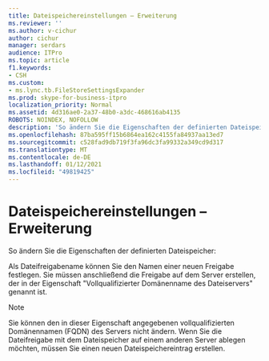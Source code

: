 ```yaml
---
title: Dateispeichereinstellungen – Erweiterung
ms.reviewer: ''
ms.author: v-cichur
author: cichur
manager: serdars
audience: ITPro
ms.topic: article
f1.keywords:
- CSH
ms.custom:
- ms.lync.tb.FileStoreSettingsExpander
ms.prod: skype-for-business-itpro
localization_priority: Normal
ms.assetid: 4d316ae0-2a37-48b0-a3dc-468616ab4135
ROBOTS: NOINDEX, NOFOLLOW
description: 'So ändern Sie die Eigenschaften der definierten Dateispeicher:'
ms.openlocfilehash: 87ba595ff15b6864ea162c4155fa84937aa13ed7
ms.sourcegitcommit: c528fad9db719f3fa96dc3fa99332a349cd9d317
ms.translationtype: MT
ms.contentlocale: de-DE
ms.lasthandoff: 01/12/2021
ms.locfileid: "49819425"
---
```

# <a name="file-store-settings-expander"></a>Dateispeichereinstellungen – Erweiterung
 
So ändern Sie die Eigenschaften der definierten Dateispeicher:
  
Als Dateifreigabename können Sie den Namen einer neuen Freigabe festlegen. Sie müssen anschließend die Freigabe auf dem Server erstellen, der in der Eigenschaft "Vollqualifizierter Domänenname des Dateiservers" genannt ist.
  
> [!NOTE]
> Sie können den in dieser Eigenschaft angegebenen vollqualifizierten Domänennamen (FQDN) des Servers nicht ändern. Wenn Sie die Dateifreigabe mit dem Dateispeicher auf einem anderen Server ablegen möchten, müssen Sie einen neuen Dateispeichereintrag erstellen. 
  

